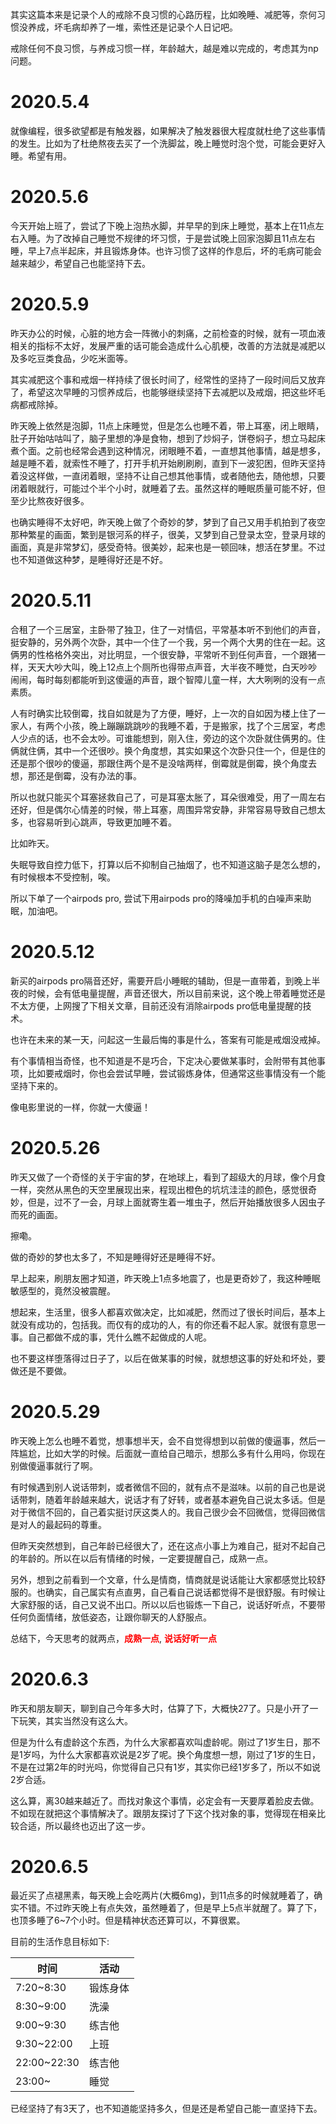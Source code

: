 其实这篇本来是记录个人的戒除不良习惯的心路历程，比如晚睡、减肥等，奈何习惯没养成，坏毛病却养了一堆，索性还是记录个人日记吧。

戒除任何不良习惯，与养成习惯一样，年龄越大，越是难以完成的，考虑其为np问题。
# 2020.5.4
就像编程，很多欲望都是有触发器，如果解决了触发器很大程度就杜绝了这些事情的发生。比如为了杜绝熬夜去买了一个洗脚盆，晚上睡觉时泡个觉，可能会更好入睡。希望有用。

# 2020.5.6
今天开始上班了，尝试了下晚上泡热水脚，并早早的到床上睡觉，基本上在11点左右入睡。为了改掉自己睡觉不规律的坏习惯，于是尝试晚上回家泡脚且11点左右睡，早上7点半起床，并且锻炼身体。也许习惯了这样的作息后，坏的毛病可能会越来越少，希望自己也能坚持下去。

# 2020.5.9
昨天办公的时候，心脏的地方会一阵微小的刺痛，之前检查的时候，就有一项血液相关的指标不太好，发展严重的话可能会造成什么心肌梗，改善的方法就是减肥以及多吃豆类食品，少吃米面等。

其实减肥这个事和戒烟一样持续了很长时间了，经常性的坚持了一段时间后又放弃了，希望这次早睡的习惯养成后，也能够继续坚持下去减肥以及戒烟，把这些坏毛病都戒除掉。

昨天晚上依然是泡脚，11点上床睡觉，但是怎么也睡不着，带上耳塞，闭上眼睛，肚子开始咕咕叫了，脑子里想的净是食物，想到了炒焖子，饼卷焖子，想立马起床煮个面。之前也经常会遇到这种情况，闭眼睡不着，一直想其他事情，越是想多，越是睡不着，就索性不睡了，打开手机开始刷刷刷，直到下一波犯困，但昨天坚持着没这样做，一直闭着眼，坚持不让自己想其他事情，或者随他去，随他想，只要闭着眼就行，可能过个半个小时，就睡着了去。虽然这样的睡眠质量可能不好，但至少比熬夜好很多。

也确实睡得不太好吧，昨天晚上做了个奇妙的梦，梦到了自己又用手机拍到了夜空那种繁星的画面，繁到是银河系的样子，很美，又梦到自己登录太空，登录月球的画面，真是非常梦幻，感受奇特。很美妙，起来也是一顿回味，想活在梦里。不过也不知道做这种梦，是睡得好还是不好。

# 2020.5.11
合租了一个三居室，主卧带了独卫，住了一对情侣，平常基本听不到他们的声音，挺安静的，另外两个次卧，其中一个住了一个我，另一个两个大男的住在一起。这俩男的性格格外突出，对比明显，一个很安静，平常听不到任何声音，一个跟猪一样，天天大吵大叫，晚上12点上个厕所也得带点声音，大半夜不睡觉，白天吵吵闹闹，每时每刻都能听到这傻逼的声音，跟个智障儿童一样，大大咧咧的没有一点素质。

人有时确实比较倒霉，找自如就是为了方便，睡好，上一次的自如因为楼上住了一家人，有两个小孩，晚上蹦蹦跳跳吵的我睡不着，于是搬家，找了个三居室，考虑人少点的话，也不会太吵。可谁能想到，刚入住，旁边的这个次卧就住俩男的。住俩就住俩，其中一个还很吵。换个角度想，其实如果这个次卧只住一个，但是住的还是那个很吵的傻逼，那跟住两个是不是没啥两样，倒霉就是倒霉，换个角度去想，那还是倒霉，没有办法的事。

所以也就只能买个耳塞拯救自己了，可是耳塞太胀了，耳朵很难受，用了一周左右还好，但是偶尔心情差的时候，带上耳塞，周围异常安静，非常容易导致自己想太多，也容易听到心跳声，导致更加睡不着。

比如昨天。

失眠导致自控力低下，打算以后不抑制自己抽烟了，也不知道这脑子是怎么想的，有时候根本不受控制，唉。

所以下单了一个airpods pro, 尝试下用airpods pro的降噪加手机的白噪声来助眠，加油吧。

# 2020.5.12
新买的airpods pro隔音还好，需要开启小睡眠的辅助，但是一直带着，到晚上半夜的时候，会有低电量提醒，声音还很大，所以目前来说，这个晚上带着睡觉还是不太方便，上网搜了下相关文章，目前还没有消除airpods pro低电量提醒的技术。

也许在未来的某一天，问起这一生最后悔的事是什么，答案有可能是戒烟没戒掉。

有个事情相当奇怪，也不知道是不是巧合，下定决心要做某事时，会附带有其他事项，比如要戒烟时，你也会尝试早睡，尝试锻炼身体，但通常这些事情没有一个能坚持下来的。


像电影里说的一样，你就一大傻逼！

# 2020.5.26
昨天又做了一个奇怪的关于宇宙的梦，在地球上，看到了超级大的月球，像个月食一样，突然从黑色的天空里展现出来，程现出橙色的坑坑洼洼的颜色，感觉很奇妙，但是，过不了一会，月球上面就寄生着一堆虫子，然后开始播放很多人因虫子而死的画面。

擦嘞。

做的奇妙的梦也太多了，不知是睡得好还是睡得不好。

早上起来，刷朋友圈才知道，昨天晚上1点多地震了，也是更奇妙了，我这种睡眠敏感型的，竟然没被震醒。

想起来，生活里，很多人都喜欢做决定，比如减肥，然而过了很长时间后，基本上就没有成功的，包括我。而仅有的成功的人，有的你还看不起人家。就很有意思一事。自己都做不成的事，凭什么瞧不起做成的人呢。

也不要这样堕落得过日子了，以后在做某事的时候，就想想这事的好处和坏处，要做还是不要做。

# 2020.5.29
昨天晚上怎么也睡不着觉，想事想半天，会不自觉得想到以前做的傻逼事，然后一阵尴尬，比如大学的时候。后面就一直给自己暗示，想那么多有什么用吗，你现在别做傻逼事就行了啊。

有时候遇到别人说话带刺，或者微信不回的，就有点不是滋味。以前的自己也是说话带刺，随着年龄越来越大，说话才有了好转，或者基本避免自己说太多话。但是对于微信不回的，自己着实挺讨厌这类人的。我自己很少会不回微信，觉得回微信是对人的最起码的尊重。

但昨天突然想到，自己年龄已经很大了，还在这点小事上为难自己，挺对不起自己的年龄的。所以在以后有情绪的时候，一定要提醒自己，成熟一点。

另外，想到之前看到一个文章，什么是情商，情商就是说话能让大家都感觉比较舒服的。也确实，自己属实有点直男，自己看自己说话都觉得不是很舒服。有时候让大家舒服的话，自己又说不出口。所以以后也锻炼一下自己，说话好听点，不要带任何负面情绪，放低姿态，让跟你聊天的人舒服点。

总结下，今天思考的就两点，<font color=red>**成熟一点**</font>, <font color=red>**说话好听一点**</font>

# 2020.6.3
昨天和朋友聊天，聊到自己今年多大时，估算了下，大概快27了。只是小开了一下玩笑，其实当然没有这么大。

但是为什么有虚龄这个东西，为什么大家都喜欢叫虚龄呢。刚过了1岁生日，那不是1岁吗，为什么大家都喜欢说是2岁了呢。换个角度想一想，刚过了1岁的生日，不是在过第2年的时光吗，你觉得自己只有1岁，其实你已经1岁多了，所以不如说2岁合适。

这么算，离30越来越近了。而找对象这个事情，必定会有一天要厚着脸皮去做。不如现在就把这个事情解决了。跟朋友探讨了下这个找对象的事，觉得现在相亲比较合适，所以最终也迈出了这一步。

# 2020.6.5

最近买了点褪黑素，每天晚上会吃两片(大概6mg)，到11点多的时候就睡着了，确实不错。不过昨天晚上有点失效，虽然睡着了，但是早上5点半就醒了。算了下，也顶多睡了6~7个小时。但是精神状态还算可以，不算很累。

目前的生活作息目标如下:

| 时间| 活动|
|-|-|
|7:20~8:30|锻炼身体|
|8:30~9:00|洗澡|
|9:00~9:30|练吉他|
|9:30~22:00|上班|
|22:00~22:30|练吉他|
|23:00~|睡觉|

已经坚持了有3天了，也不知道能坚持多久，但是还是希望自己能一直坚持下去。